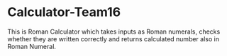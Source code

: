 # Calculator-Team16
This is Roman Calculator which takes inputs as Roman numerals, checks whether they are written correctly and returns calculated number also in Roman Numeral.
